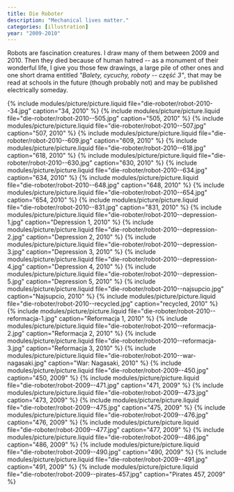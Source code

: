 ```yaml
---
title: Die Roboter
description: "Mechanical lives matter."
categories: [illustration]
year: "2009-2010"
---
```


Robots are fascination creatures. I draw many of them between 2009 and 2010. Then they died because of human hatred -- as a monument of their wonderful life, I give you those few drawings, a large pile of other ones and one short drama entitled _"Balety, cycuchy, roboty -- część 3"_, that may be read at schools in the future (though probably not) and may be published electrically someday.

{% include modules/picture/picture.liquid file="die-roboter/robot-2010--34.jpg" caption="34, 2010" %}
{% include modules/picture/picture.liquid file="die-roboter/robot-2010--505.jpg" caption="505, 2010" %}
{% include modules/picture/picture.liquid file="die-roboter/robot-2010--507.jpg" caption="507, 2010" %}
{% include modules/picture/picture.liquid file="die-roboter/robot-2010--609.jpg" caption="609, 2010" %}
{% include modules/picture/picture.liquid file="die-roboter/robot-2010--618.jpg" caption="618, 2010" %}
{% include modules/picture/picture.liquid file="die-roboter/robot-2010--630.jpg" caption="630, 2010" %}
{% include modules/picture/picture.liquid file="die-roboter/robot-2010--634.jpg" caption="634, 2010" %}
{% include modules/picture/picture.liquid file="die-roboter/robot-2010--648.jpg" caption="648, 2010" %}
{% include modules/picture/picture.liquid file="die-roboter/robot-2010--654.jpg" caption="654, 2010" %}
{% include modules/picture/picture.liquid file="die-roboter/robot-2010--831.jpg" caption="831, 2010" %}
{% include modules/picture/picture.liquid file="die-roboter/robot-2010--depression-1.jpg" caption="Depression 1, 2010" %}
{% include modules/picture/picture.liquid file="die-roboter/robot-2010--depression-2.jpg" caption="Depression 2, 2010" %}
{% include modules/picture/picture.liquid file="die-roboter/robot-2010--depression-3.jpg" caption="Depression 3, 2010" %}
{% include modules/picture/picture.liquid file="die-roboter/robot-2010--depression-4.jpg" caption="Depression 4, 2010" %}
{% include modules/picture/picture.liquid file="die-roboter/robot-2010--depression-5.jpg" caption="Depression 5, 2010" %}
{% include modules/picture/picture.liquid file="die-roboter/robot-2010--najsupcio.jpg" caption="Najsupcio, 2010" %}
{% include modules/picture/picture.liquid file="die-roboter/robot-2010--recycled.jpg" caption="recycled, 2010" %}
{% include modules/picture/picture.liquid file="die-roboter/robot-2010--reformacja-1.jpg" caption="Reformacja 1, 2010" %}
{% include modules/picture/picture.liquid file="die-roboter/robot-2010--reformacja-2.jpg" caption="Reformacja 2, 2010" %}
{% include modules/picture/picture.liquid file="die-roboter/robot-2010--reformacja-3.jpg" caption="Reformacja 3, 2010" %}
{% include modules/picture/picture.liquid file="die-roboter/robot-2010--war-nagasaki.jpg" caption="War: Nagasaki, 2010" %}
{% include modules/picture/picture.liquid file="die-roboter/robot-2009--450.jpg" caption="450, 2009" %}
{% include modules/picture/picture.liquid file="die-roboter/robot-2009--471.jpg" caption="471, 2009" %}
{% include modules/picture/picture.liquid file="die-roboter/robot-2009--473.jpg" caption="473, 2009" %}
{% include modules/picture/picture.liquid file="die-roboter/robot-2009--475.jpg" caption="475, 2009" %}
{% include modules/picture/picture.liquid file="die-roboter/robot-2009--476.jpg" caption="476, 2009" %}
{% include modules/picture/picture.liquid file="die-roboter/robot-2009--477.jpg" caption="477, 2009" %}
{% include modules/picture/picture.liquid file="die-roboter/robot-2009--486.jpg" caption="486, 2009" %}
{% include modules/picture/picture.liquid file="die-roboter/robot-2009--490.jpg" caption="490, 2009" %}
{% include modules/picture/picture.liquid file="die-roboter/robot-2009--491.jpg" caption="491, 2009" %}
{% include modules/picture/picture.liquid file="die-roboter/robot-2009--pirates-457.jpg" caption="Pirates 457, 2009" %}
